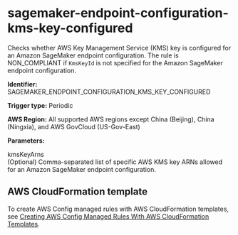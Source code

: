 # sagemaker\-endpoint\-configuration\-kms\-key\-configured<a name="sagemaker-endpoint-configuration-kms-key-configured"></a>

Checks whether AWS Key Management Service \(KMS\) key is configured for an Amazon SageMaker endpoint configuration\. The rule is NON\_COMPLIANT if `KmsKeyId` is not specified for the Amazon SageMaker endpoint configuration\.

**Identifier:** SAGEMAKER\_ENDPOINT\_CONFIGURATION\_KMS\_KEY\_CONFIGURED

**Trigger type:** Periodic

**AWS Region:** All supported AWS regions except China \(Beijing\), China \(Ningxia\), and AWS GovCloud \(US\-Gov\-East\)

**Parameters:**

kmsKeyArns  
\(Optional\) Comma\-separated list of specific AWS KMS key ARNs allowed for an Amazon SageMaker endpoint configuration\. 

## AWS CloudFormation template<a name="w4aac13c29c17d259c15"></a>

To create AWS Config managed rules with AWS CloudFormation templates, see [Creating AWS Config Managed Rules With AWS CloudFormation Templates](aws-config-managed-rules-cloudformation-templates.md)\.